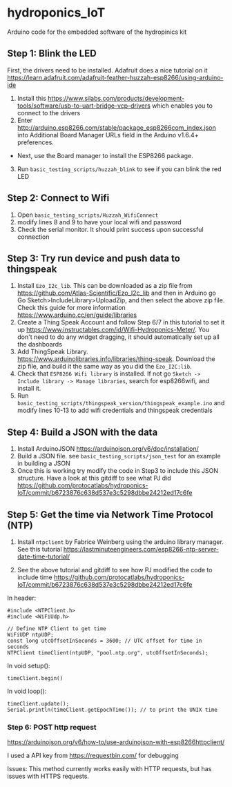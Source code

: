 # hydroponics_IoT
Arduino code for the embedded software of the hydropinics kit

## Step 1: Blink the LED

First, the drivers need to be installed. Adafruit does a nice tutorial on it https://learn.adafruit.com/adafruit-feather-huzzah-esp8266/using-arduino-ide

1. Install this https://www.silabs.com/products/development-tools/software/usb-to-uart-bridge-vcp-drivers which enables you to connect to the drivers
2. Enter http://arduino.esp8266.com/stable/package_esp8266com_index.json into Additional Board Manager URLs field in the Arduino v1.6.4+ preferences.
- Next, use the Board manager to install the ESP8266 package.
3. Run `basic_testing_scripts/huzzah_blink` to see if you can blink the red LED


## Step 2: Connect to Wifi

1. Open `basic_testing_scripts/Huzzah_WifiConnect`
2. modify lines 8 and 9 to have your local wifi and password
3. Check the serial monitor. It should print success upon successful connection

## Step 3: Try run device and push data to thingspeak

1. Install `Ezo_I2c_lib`. This can be downloaded as a zip file from https://github.com/Atlas-Scientific/Ezo_I2c_lib and then in Arduino go Go Sketch>IncludeLibrary>UploadZip, and then select the above zip file. Check this guide for more information https://www.arduino.cc/en/guide/libraries
2. Create a Thing Speak Account and follow Step 6/7 in this tutorial to set it up https://www.instructables.com/id/Wifi-Hydroponics-Meter/. You don't need to do any widget dragging, it should automatically set up all the dashboards
3. Add ThingSpeak Library. https://www.arduinolibraries.info/libraries/thing-speak. Download the zip file, and build it the same way as you did the `Ezo_I2C:lib`.
4. Check that `ESP8266 Wifi library` is installed. If not go `Sketch -> Include library -> Manage libraries`, search for esp8266wifi, and install it.
5. Run `basic_testing_scripts/thingspeak_version/thingspeak_example.ino` and modify lines 10-13 to add wifi credentials and thingspeak credentials

## Step 4: Build a JSON with the data

1. Install ArduinoJSON https://arduinojson.org/v6/doc/installation/
2. Build a JSON file. see `basic_testing_scripts/json_test` for an example in building a JSON
3. Once this is working try modify the code in Step3 to include this JSON structure. Have a look at this gitdiff to see what PJ did https://github.com/protocatlabs/hydroponics-IoT/commit/b6723876c638d537e3c5298dbbe24212ed17c6fe

## Step 5: Get the time via Network Time Protocol (NTP)

1. Install `ntpclient` by Fabrice Weinberg using the arduino library manager. See this tutorial https://lastminuteengineers.com/esp8266-ntp-server-date-time-tutorial/

2. See the above tutorial and gitdiff to see how PJ modified the code to include time https://github.com/protocatlabs/hydroponics-IoT/commit/b6723876c638d537e3c5298dbbe24212ed17c6fe

In header:

```
#include <NTPClient.h> 
#include <WiFiUdp.h>

// Define NTP Client to get time
WiFiUDP ntpUDP;
const long utcOffsetInSeconds = 3600; // UTC offset for time in seconds
NTPClient timeClient(ntpUDP, "pool.ntp.org", utcOffsetInSeconds);
```


In void setup():
```
timeClient.begin()
```

In void loop():
```
timeClient.update();
Serial.println(timeClient.getEpochTime()); // to print the UNIX time
```

### Step 6: POST http request
https://arduinojson.org/v6/how-to/use-arduinojson-with-esp8266httpclient/

I used a API key from https://requestbin.com/ for debugging


Issues: This method currently works easily with HTTP requests, but has issues with HTTPS requests.

